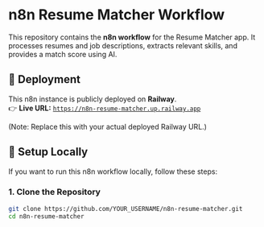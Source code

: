 # n8n Resume Matcher Workflow

This repository contains the **n8n workflow** for the Resume Matcher app. It processes resumes and job descriptions, extracts relevant skills, and provides a match score using AI.

## 🚀 Deployment

This n8n instance is publicly deployed on **Railway**.  
👉 **Live URL:** [`https://n8n-resume-matcher.up.railway.app`](https://n8n-resume-matcher.up.railway.app)  

(Note: Replace this with your actual deployed Railway URL.)

## 🔧 Setup Locally

If you want to run this n8n workflow locally, follow these steps:

### **1. Clone the Repository**
```sh
git clone https://github.com/YOUR_USERNAME/n8n-resume-matcher.git
cd n8n-resume-matcher
